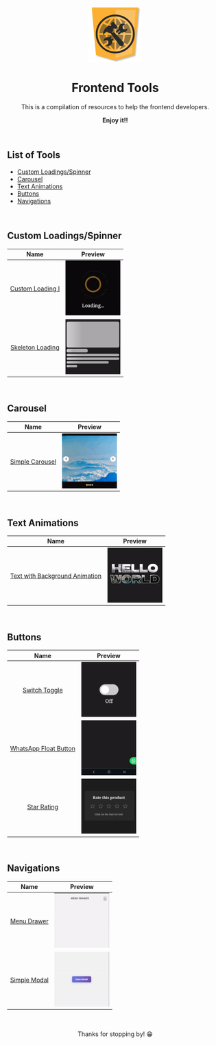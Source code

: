 <br>

<div align="center">
    <img src="images/logo.png" alt="Frontend Tools logo" height="128">
    <h1 align="center">Frontend Tools</h1>
    This is a compilation of resources to help the frontend developers.
    <p style="font-weight: bold">Enjoy it!!</p>
</div>

<br>

## List of Tools

- [Custom Loadings/Spinner](#custom-loadingsspinner)
- [Carousel](#carousel)
- [Text Animations](#text-animations)
- [Buttons](#buttons)
- [Navigations](#navigations)

<br>

## Custom Loadings/Spinner

|                            Name                             |                                                        Preview                                                        |
| :---------------------------------------------------------: | :-------------------------------------------------------------------------------------------------------------------: |
| [Custom Loading I](tools/custom-loadings/custom-loading-I/) | <img src="tools/custom-loadings/custom-loading-I/preview.gif" alt="Gif of custom loading I" width="128" height="128"> |
| [Skeleton Loading](tools/custom-loadings/skeleton-loading/) | <img src="tools/custom-loadings/skeleton-loading/preview.gif" alt="Gif of skeleton loading" width="128" height="128"> |

<br>

## Carousel

|                        Name                        |                                                   Preview                                                    |
| :------------------------------------------------: | :----------------------------------------------------------------------------------------------------------: |
| [Simple Carousel](tools/carousel/simple-carousel/) | <img src="tools/carousel/simple-carousel/preview.gif" alt="Gif of simple carousel" width="128" height="128"> |

<br>

## Text Animations

|                                   Name                                   |                                                              Preview                                                               |
| :----------------------------------------------------------------------: | :--------------------------------------------------------------------------------------------------------------------------------: |
| [Text with Background Animation](tools/texts/text-background-animation/) | <img src="tools/texts/text-background-animation/preview.gif" alt="Gif of text with background animation" width="128" height="128"> |

<br>

## Buttons

|                             Name                              |                                                         Preview                                                         |
| :-----------------------------------------------------------: | :---------------------------------------------------------------------------------------------------------------------: |
|            [Switch Toggle](tools/buttons/switch/)             |         <img src="tools/buttons/switch/preview.gif" alt="Gif of switch toggle button" width="128" height="128">         |
| [WhatsApp Float Button](tools/buttons/whatsapp-float-button/) | <img src="tools/buttons/whatsapp-float-button/preview.gif" alt="Gif of WhatsApp float button" width="128" height="128"> |
|           [Star Rating](tools/buttons/star-rating/)           |           <img src="tools/buttons/star-rating/preview.gif" alt="Gif of Star Rating" width="128" height="128">           |

<br>

## Navigations

|                       Name                       |                                                   Preview                                                    |
| :----------------------------------------------: | :----------------------------------------------------------------------------------------------------------: |
|  [Menu Drawer](tools/navigations/menu-drawer/)   |   <img src="tools/navigations/menu-drawer/preview.gif" alt="Gif of menu drawer" width="128" height="128">    |
| [Simple Modal](tools/navigations/simple-modal//) | <img src="tools/navigations/simple-modal//preview.gif" alt="Gif of a simple modal" width="128" height="128"> |

</br>

<div align="center">
	<br>
	Thanks for stopping by! 😁
</div>
